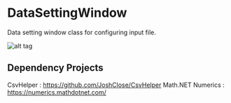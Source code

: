 # DataSettingWindow
Data setting window class for configuring input file.

![alt tag](https://raw.githubusercontent.com/dh-shin/DataSettingWindow/master/thumb.png)

## Dependency Projects
CsvHelper : https://github.com/JoshClose/CsvHelper
Math.NET Numerics : https://numerics.mathdotnet.com/